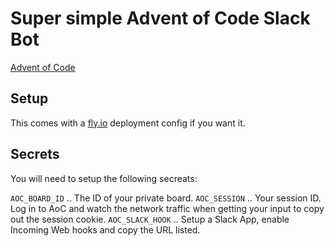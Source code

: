 # Super simple Advent of Code Slack Bot

[Advent of Code](https://adventofcode.com/)

## Setup

This comes with a [fly.io](https://fly.io/) deployment config if you want it.

## Secrets

You will need to setup the following secreats:

`AOC_BOARD_ID` .. The ID of your private board.
`AOC_SESSION` .. Your session ID. Log in to AoC and watch the network traffic when getting your input to copy out the session cookie.
`AOC_SLACK_HOOK` .. Setup a Slack App, enable Incoming Web hooks and copy the URL listed.
